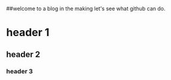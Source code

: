 ##welcome to a blog in the making
let's see what github can do.

# header 1
## header 2
### header 3
